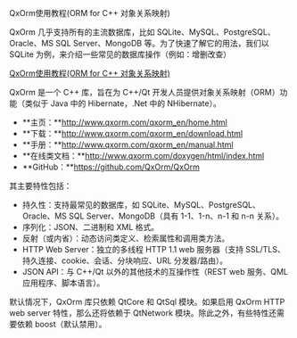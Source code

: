 QxOrm使用教程(ORM for C++ 对象关系映射)

QxOrm 几乎支持所有的主流数据库，比如 SQLite、MySQL、PostgreSQL、Oracle、MS SQL Server、MongoDB 等。为了快速了解它的用法，我们以 SQLite 为例，来介绍一些常见的数据库操作（例如：增删改查）

[QxOrm使用教程(ORM for C++ 对象关系映射)](https://www.ljjyy.com/archives/2021/03/100646.html)

QxOrm 是一个 C++ 库，旨在为 C++/Qt 开发人员提供对象关系映射（ORM）功能（类似于 Java 中的 Hibernate，.Net 中的 NHibernate）。

- **主页：**http://www.qxorm.com/qxorm_en/home.html
- **下载：**http://www.qxorm.com/qxorm_en/download.html
- **手册：**http://www.qxorm.com/qxorm_en/manual.html
- **在线类文档：**http://www.qxorm.com/doxygen/html/index.html
- **GitHub：**https://github.com/QxOrm/QxOrm

其主要特性包括：

- 持久性：支持最常见的数据库，如 SQLite、MySQL、PostgreSQL、Oracle、MS SQL Server、MongoDB（具有 1-1、1-n、n-1 和 n-n 关系）。
- 序列化：JSON、二进制和 XML 格式。
- 反射（或内省）：动态访问类定义、检索属性和调用类方法。
- HTTP Web Server：独立的多线程 HTTP 1.1 web 服务器（支持 SSL/TLS、持久连接、cookie、会话、分块响应、URL 分发器/路由）。
- JSON API：与 C++/Qt 以外的其他技术的互操作性（REST web 服务、QML 应用程序、脚本语言）。

默认情况下，QxOrm 库只依赖 QtCore 和 QtSql 模块。如果启用 QxOrm HTTP web server 特性，那么还将依赖于 QtNetwork 模块。除此之外，有些特性还需要依赖 boost（默认禁用）。

